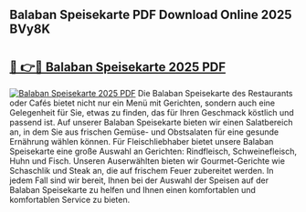 ## Balaban Speisekarte PDF Download Online 2025 BVy8K

# <h2><a href="http://gc5zwl.nevu.top/?p=Balaban+Speisekarte">🔗 👉🔴 Balaban Speisekarte 2025 PDF</a></h2>

[![Balaban Speisekarte 2025 PDF](https://i.imgur.com/dBaPXMq.png)](http://gc5zwl.nevu.top/?p=Balaban+Speisekarte)
Die Balaban Speisekarte des Restaurants oder Cafés bietet nicht nur ein Menü mit Gerichten, sondern auch eine Gelegenheit für Sie, etwas zu finden, das für Ihren Geschmack köstlich und passend ist. Auf unserer Balaban Speisekarte bieten wir einen Salatbereich an, in dem Sie aus frischen Gemüse- und Obstsalaten für eine gesunde Ernährung wählen können. Für Fleischliebhaber bietet unsere Balaban Speisekarte eine große Auswahl an Gerichten: Rindfleisch, Schweinefleisch, Huhn und Fisch. Unseren Auserwählten bieten wir Gourmet-Gerichte wie Schaschlik und Steak an, die auf frischem Feuer zubereitet werden. In jedem Fall sind wir bereit, Ihnen bei der Auswahl der Speisen auf der Balaban Speisekarte zu helfen und Ihnen einen komfortablen und komfortablen Service zu bieten.
